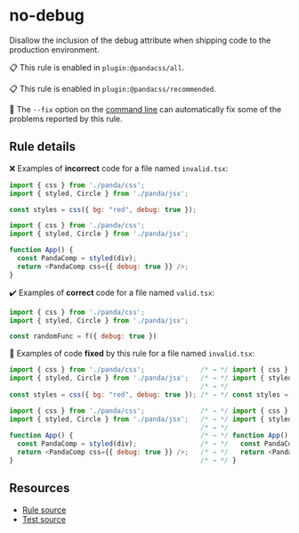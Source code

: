 [//]: # (This file is generated by eslint-docgen. Do not edit it directly.)

# no-debug

Disallow the inclusion of the debug attribute when shipping code to the production environment.

📋 This rule is enabled in `plugin:@pandacss/all`.

📋 This rule is enabled in `plugin:@pandacss/recommended`.

🔧 The `--fix` option on the [command line](https://eslint.org/docs/user-guide/command-line-interface#fixing-problems) can automatically fix some of the problems reported by this rule.

## Rule details

❌ Examples of **incorrect** code for a file named `invalid.tsx`:
```js
import { css } from './panda/css';
import { styled, Circle } from './panda/jsx';

const styles = css({ bg: "red", debug: true });

import { css } from './panda/css';
import { styled, Circle } from './panda/jsx';

function App() {
  const PandaComp = styled(div);
  return <PandaComp css={{ debug: true }} />;
}
```

✔️ Examples of **correct** code for a file named `valid.tsx`:
```js
import { css } from './panda/css';
import { styled, Circle } from './panda/jsx';

const randomFunc = f({ debug: true })
```

🔧 Examples of code **fixed** by this rule for a file named `invalid.tsx`:
```js
import { css } from './panda/css';              /* → */ import { css } from './panda/css';
import { styled, Circle } from './panda/jsx';   /* → */ import { styled, Circle } from './panda/jsx';
                                                /* → */
const styles = css({ bg: "red", debug: true }); /* → */ const styles = css({ bg: "red", });

import { css } from './panda/css';              /* → */ import { css } from './panda/css';
import { styled, Circle } from './panda/jsx';   /* → */ import { styled, Circle } from './panda/jsx';
                                                /* → */
function App() {                                /* → */ function App() {
  const PandaComp = styled(div);                /* → */   const PandaComp = styled(div);
  return <PandaComp css={{ debug: true }} />;   /* → */   return <PandaComp css={{}} />;
}                                               /* → */ }
```

## Resources

* [Rule source](/plugin/src/rules/no-debug.ts)
* [Test source](/test/no-debug.test.ts)
